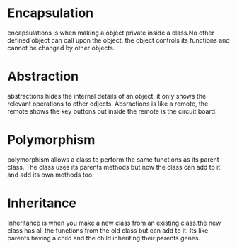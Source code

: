 
# Encapsulation
encapsulations is when making a object private inside a class.No other defined object can call upon the object.
the object controls its functions and cannot be changed by other objects.
##
# Abstraction
abstractions hides the internal details of an object, it only shows the relevant operations to other odjects.
Absractions is like a remote, the remote shows the key buttons but inside the remote is the circuit board.
##
# Polymorphism
polymorphism allows a class to perform the same functions as its parent class. The class uses its parents methods
but now the class can add to it and add its own methods too.
##
# Inheritance
Inheritance is when you make a new class from an existing class.the new class has all the functions from the old 
class but can add to it. Its like parents having a child and the child inheriting their parents genes.